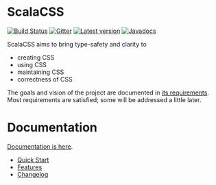 # ScalaCSS

[![Build Status](https://travis-ci.org/japgolly/scalacss.svg?branch=master)](https://travis-ci.org/japgolly/scalacss)
[![Gitter](https://badges.gitter.im/Join%20Chat.svg)](https://gitter.im/japgolly/scalacss?utm_source=badge&utm_medium=badge&utm_campaign=pr-badge&utm_content=badge)
[![Latest version](https://index.scala-lang.org/japgolly/scalacss/core/latest.svg?color=orange)](https://index.scala-lang.org/japgolly/scalacss/core)
[![Javadocs](https://www.javadoc.io/badge/com.github.japgolly.scalacss/core_sjs0.6_2.12.svg)](https://www.javadoc.io/doc/com.github.japgolly.scalacss/core_sjs0.6_2.12)

ScalaCSS aims to bring type-safety and clarity to
* creating CSS
* using CSS
* maintaining CSS
* correctness of CSS

The goals and vision of the project are documented in
[its requirements](https://japgolly.github.io/scalacss/book/reqs.html).
Most requirements are satisfied; some will be addressed a little later.

# Documentation
[Documentation is here](https://japgolly.github.io/scalacss/book/).

* [Quick Start](https://japgolly.github.io/scalacss/book/quickstart/index.html)
* [Features](https://japgolly.github.io/scalacss/book/features/index.html)
* [Changelog](https://japgolly.github.io/scalacss/book/history/0.5.html)

